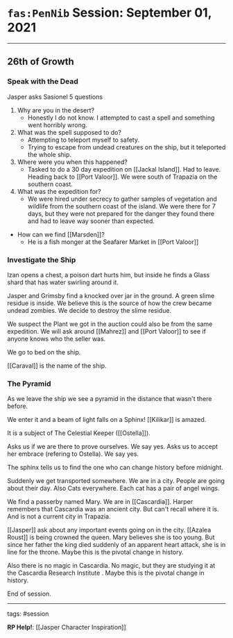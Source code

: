 # `fas:PenNib` Session: September 01, 2021
---

## 26th of Growth

### Speak with the Dead
Jasper asks Sasionel 5 questions
1. Why are you in the desert?
	- Honestly I do not know. I attempted to cast a spell and something went horribly wrong.
2. What was the spell supposed to do?
	- Attempting to teleport myself to safety.
	- Trying to escape from undead creatures on the ship, but it teleported the whole ship.
3. Where were you when this happened?
	- Tasked to do a 30 day expedition on [[Jackal Island]]. Had to leave. Heading back to [[Port Valoor]]. We were south of Trapazia on the southern coast.
4. What was the expedition for?
	- We were hired under secrecy to gather samples of vegetation and wildlife from the southern coast of the island. We were there for 7 days, but they were not prepared for the danger they found there and had to leave way sooner than expected.
- How can we find [[Marsden]]?
	- He is a fish monger at the Seafarer Market in [[Port Valoor]]

### Investigate the Ship
Izan opens a chest, a poison dart hurts him, but inside he finds a Glass shard that has water swirling around it.

Jasper and Grimsby find a knocked over jar in the ground. A green slime residue is inside. We believe this is the source of how the crew became undead zombies. We decide to destroy the slime residue.

We suspect the Plant we got in the auction could also be from the same expedition. We will ask around [[Mahrez]] and [[Port Valoor]] to see if anyone knows who the seller was.

We go to bed on the ship.

[[Caraval]] is the name of the ship.

### The Pyramid
As we leave the ship we see a pyramid in the distance that wasn't there before. 

We enter it and a beam of light falls on a Sphinx!
[[Kilikar]] is amazed.

It is a subject of The Celestial Keeper ([[Ostella]]).

Asks us if we are there to prove ourselves. We say yes.
Asks us to accept her embrace (refering to Ostella). We say yes.

The sphinx tells us to find the one who can change history before midnight.

Suddenly we get transported somewhere. We are in a city. People are going about their day. Also Cats everywhere. Each cat has a pair of angel wings. 

We find a passerby named Mary.
We are in [[Cascardia]]. Harper remembers that Cascardia was an ancient city. But can't recall where it is. And is not a current city in Trapazia.

[[Jasper]] ask about any important events going on in the city.
[[Azalea Roust]] is being crowned the queen. Mary believes she is too young. But since her father the king died suddenly of an apparent heart attack, she is in line for the throne. Maybe this is the pivotal change in history.

Also there is no magic in Cascardia. No magic, but they are studying it at the Cascardia Research Institute . Maybe this is the pivotal change in history.


End of session.


---

tags: #session

**RP Help!**: [[Jasper Character Inspiration]]